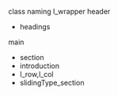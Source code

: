 class naming
l_wrapper
header

-   headings

main

-   section
-   introduction
-   l_row,l_col
-   slidingType_section
